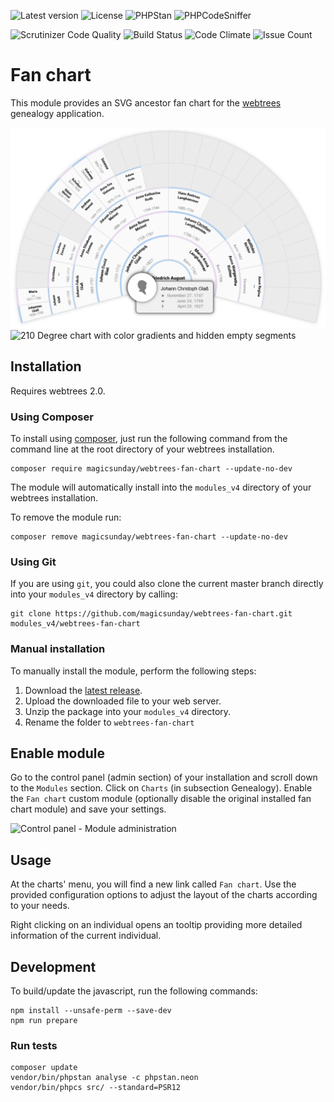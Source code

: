 ![Latest version](https://img.shields.io/github/v/release/magicsunday/webtrees-fan-chart?sort=semver)
![License](https://img.shields.io/github/license/magicsunday/webtrees-fan-chart)
![PHPStan](https://github.com/magicsunday/webtrees-fan-chart/actions/workflows/phpstan.yml/badge.svg)
![PHPCodeSniffer](https://github.com/magicsunday/webtrees-fan-chart/actions/workflows/phpcs.yml/badge.svg)

![Scrutinizer Code Quality](https://scrutinizer-ci.com/g/magicsunday/webtrees-fan-chart/badges/quality-score.png?b=master)
![Build Status](https://scrutinizer-ci.com/g/magicsunday/webtrees-fan-chart/badges/build.png?b=master)
![Code Climate](https://codeclimate.com/github/magicsunday/webtrees-fan-chart/badges/gpa.svg)
![Issue Count](https://codeclimate.com/github/magicsunday/webtrees-fan-chart/badges/issue_count.svg)

# Fan chart
This module provides an SVG ancestor fan chart for the [webtrees](https://www.webtrees.net) genealogy application.

![210 Degree chart with opened contextmenu](assets/fan-chart-210-contextmenu.png)
![210 Degree chart with color gradients and hidden empty segments](assets/fan-chart-210-gradient.png)


## Installation
Requires webtrees 2.0.

### Using Composer
To install using [composer](https://getcomposer.org/), just run the following command from the command line 
at the root directory of your webtrees installation.

``` 
composer require magicsunday/webtrees-fan-chart --update-no-dev
```

The module will automatically install into the ``modules_v4`` directory of your webtrees installation.

To remove the module run:
```
composer remove magicsunday/webtrees-fan-chart --update-no-dev
```

### Using Git
If you are using ``git``, you could also clone the current master branch directly into your ``modules_v4`` directory 
by calling:

```
git clone https://github.com/magicsunday/webtrees-fan-chart.git modules_v4/webtrees-fan-chart
```

### Manual installation
To manually install the module, perform the following steps:

1. Download the [latest release](https://github.com/magicsunday/webtrees-fan-chart/releases/latest).
2. Upload the downloaded file to your web server.
3. Unzip the package into your ``modules_v4`` directory.
4. Rename the folder to ``webtrees-fan-chart``

## Enable module
Go to the control panel (admin section) of your installation and scroll down to the ``Modules`` section. Click 
on ``Charts`` (in subsection Genealogy). Enable the ``Fan chart`` custom module (optionally disable the original
installed fan chart module) and save your settings.

![Control panel - Module administration](assets/control-panel-modules.png)


## Usage
At the charts' menu, you will find a new link called `Fan chart`. Use the provided configuration options
to adjust the layout of the charts according to your needs.

Right clicking on an individual opens an tooltip providing more detailed information of the current individual.


## Development
To build/update the javascript, run the following commands:

```
npm install --unsafe-perm --save-dev
npm run prepare
```

### Run tests
```
composer update
vendor/bin/phpstan analyse -c phpstan.neon
vendor/bin/phpcs src/ --standard=PSR12
```
